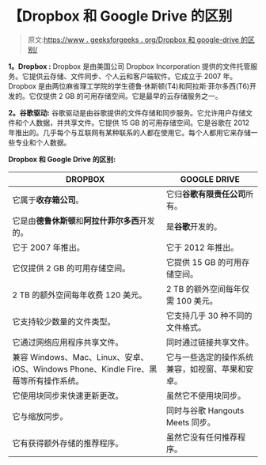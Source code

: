 # 【Dropbox 和 Google Drive 的区别

> 原文:[https://www . geeksforgeeks . org/Dropbox 和 google-drive 的区别/](https://www.geeksforgeeks.org/difference-between-dropbox-and-google-drive/)

**1。Dropbox :**
Dropbox 是由美国公司 Dropbox Incorporation 提供的文件托管服务。它提供云存储、文件同步、个人云和客户端软件。它成立于 2007 年。Dropbox 是由两位麻省理工学院的学生德鲁·休斯顿(T4)和阿拉斯·菲尔多西(T6)开发的。它仅提供 2 GB 的可用存储空间。它是最早的云存储服务之一。

**2。谷歌驱动:**
谷歌驱动是由谷歌提供的文件存储和同步服务。它允许用户存储文件和个人数据，并共享文件。它提供 15 GB 的可用存储空间。它是谷歌在 2012 年推出的。几乎每个与互联网有某种联系的人都在使用它。每个人都用它来存储一些专业和个人数据。

**Dropbox 和 Google Drive 的区别:**

| DROPBOX | GOOGLE DRIVE |
| --- | --- |
| 它属于**收存箱公司**。 | 它归**谷歌有限责任公司**所有。 |
| 它是由**德鲁休斯顿**和**阿拉什菲尔多西**开发的。 | 是**谷歌**开发的。 |
| 它于 2007 年推出。 | 它于 2012 年推出。 |
| 它仅提供 2 GB 的可用存储空间。 | 它提供 15 GB 的可用存储空间。 |
| 2 TB 的额外空间每年收费 120 美元。 | 2 TB 的额外空间每年仅需 100 美元。 |
| 它支持较少数量的文件类型。 | 它支持几乎 30 种不同的文件格式。 |
| 它通过网络应用程序共享文件。 | 同时通过链接共享文件。 |
| 兼容 Windows、Mac、Linux、安卓、iOS、Windows Phone、Kindle Fire、黑莓等所有操作系统。 | 它与一些选定的操作系统兼容，如视窗、苹果和安卓。 |
| 它使用块同步来快速更新更改。 | 虽然它不使用块同步。 |
| 它与缩放同步。 | 同时与谷歌 Hangouts Meets 同步。 |
| 它有获得额外存储的推荐程序。 | 虽然它没有任何推荐程序。 |